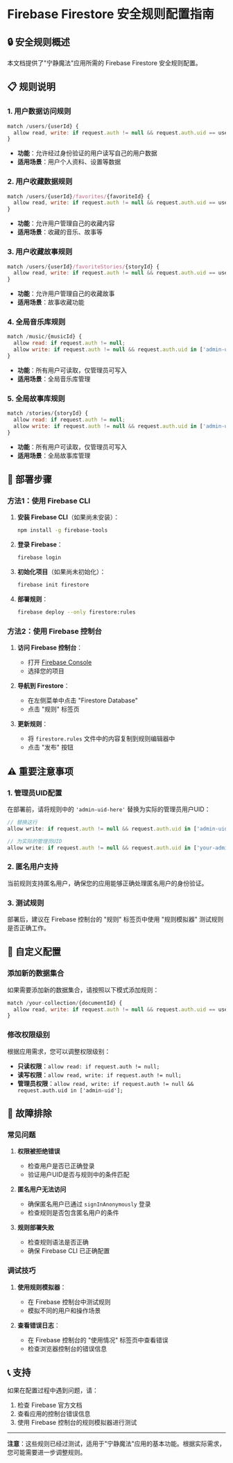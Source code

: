 # Firebase Firestore 安全规则配置指南

## 🔒 安全规则概述

本文档提供了"宁静魔法"应用所需的 Firebase Firestore 安全规则配置。

## 📋 规则说明

### 1. 用户数据访问规则
```javascript
match /users/{userId} {
  allow read, write: if request.auth != null && request.auth.uid == userId;
}
```
- **功能**：允许经过身份验证的用户读写自己的用户数据
- **适用场景**：用户个人资料、设置等数据

### 2. 用户收藏数据规则
```javascript
match /users/{userId}/favorites/{favoriteId} {
  allow read, write: if request.auth != null && request.auth.uid == userId;
}
```
- **功能**：允许用户管理自己的收藏内容
- **适用场景**：收藏的音乐、故事等

### 3. 用户收藏故事规则
```javascript
match /users/{userId}/favoriteStories/{storyId} {
  allow read, write: if request.auth != null && request.auth.uid == userId;
}
```
- **功能**：允许用户管理自己的收藏故事
- **适用场景**：故事收藏功能

### 4. 全局音乐库规则
```javascript
match /music/{musicId} {
  allow read: if request.auth != null;
  allow write: if request.auth != null && request.auth.uid in ['admin-uid-here'];
}
```
- **功能**：所有用户可读取，仅管理员可写入
- **适用场景**：全局音乐库管理

### 5. 全局故事库规则
```javascript
match /stories/{storyId} {
  allow read: if request.auth != null;
  allow write: if request.auth != null && request.auth.uid in ['admin-uid-here'];
}
```
- **功能**：所有用户可读取，仅管理员可写入
- **适用场景**：全局故事库管理

## 🚀 部署步骤

### 方法1：使用 Firebase CLI

1. **安装 Firebase CLI**（如果尚未安装）：
   ```bash
   npm install -g firebase-tools
   ```

2. **登录 Firebase**：
   ```bash
   firebase login
   ```

3. **初始化项目**（如果尚未初始化）：
   ```bash
   firebase init firestore
   ```

4. **部署规则**：
   ```bash
   firebase deploy --only firestore:rules
   ```

### 方法2：使用 Firebase 控制台

1. **访问 Firebase 控制台**：
   - 打开 [Firebase Console](https://console.firebase.google.com/)
   - 选择您的项目

2. **导航到 Firestore**：
   - 在左侧菜单中点击 "Firestore Database"
   - 点击 "规则" 标签页

3. **更新规则**：
   - 将 `firestore.rules` 文件中的内容复制到规则编辑器中
   - 点击 "发布" 按钮

## ⚠️ 重要注意事项

### 1. 管理员UID配置
在部署前，请将规则中的 `'admin-uid-here'` 替换为实际的管理员用户UID：

```javascript
// 替换这行
allow write: if request.auth != null && request.auth.uid in ['admin-uid-here'];

// 为实际的管理员UID
allow write: if request.auth != null && request.auth.uid in ['your-admin-uid-1', 'your-admin-uid-2'];
```

### 2. 匿名用户支持
当前规则支持匿名用户，确保您的应用能够正确处理匿名用户的身份验证。

### 3. 测试规则
部署后，建议在 Firebase 控制台的 "规则" 标签页中使用 "规则模拟器" 测试规则是否正确工作。

## 🔧 自定义配置

### 添加新的数据集合
如果需要添加新的数据集合，请按照以下模式添加规则：

```javascript
match /your-collection/{documentId} {
  allow read, write: if request.auth != null && request.auth.uid == userId;
}
```

### 修改权限级别
根据应用需求，您可以调整权限级别：

- **只读权限**：`allow read: if request.auth != null;`
- **读写权限**：`allow read, write: if request.auth != null;`
- **管理员权限**：`allow read, write: if request.auth != null && request.auth.uid in ['admin-uid'];`

## 🐛 故障排除

### 常见问题

1. **权限被拒绝错误**
   - 检查用户是否已正确登录
   - 验证用户UID是否与规则中的条件匹配

2. **匿名用户无法访问**
   - 确保匿名用户已通过 `signInAnonymously` 登录
   - 检查规则是否包含匿名用户的条件

3. **规则部署失败**
   - 检查规则语法是否正确
   - 确保 Firebase CLI 已正确配置

### 调试技巧

1. **使用规则模拟器**：
   - 在 Firebase 控制台中测试规则
   - 模拟不同的用户和操作场景

2. **查看错误日志**：
   - 在 Firebase 控制台的 "使用情况" 标签页中查看错误
   - 检查浏览器控制台的错误信息

## 📞 支持

如果在配置过程中遇到问题，请：

1. 检查 Firebase 官方文档
2. 查看应用的控制台错误信息
3. 使用 Firebase 控制台的规则模拟器进行测试

---

**注意**：这些规则已经过测试，适用于"宁静魔法"应用的基本功能。根据实际需求，您可能需要进一步调整规则。




